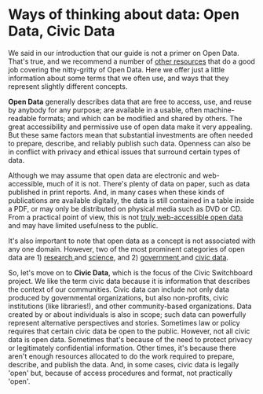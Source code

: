 # Ways of thinking about data: Open Data, Civic Data

We said in our introduction that our guide is not a primer on Open Data. That's true, and we recommend a number of [other resources](../resources.md) that do a good job covering the nitty-gritty of Open Data. Here we offer just a little information about some terms that we often use, and ways that they represent slightly different concepts.

**Open Data** generally describes data that are free to access, use, and reuse by anybody for any purpose; are available in a usable, often machine-readable formats; and which can be modified and shared by others. The great accessibility and permissive use of open data make it very appealing. But these same factors mean that substantial investments are often needed to prepare, describe, and reliably publish such data. Openness can also be in conflict with privacy and ethical issues that surround certain types of data.  

Although we may assume that open data are electronic and web-accessible, much of it is not. There's plenty of data on paper, such as data published in print reports. And, in many cases when these kinds of publications are available digitally, the data is still contained in a table inside a PDF, or may only be distributed on physical media such as DVD or CD. From a practical point of view, this is not [truly web-accessible open data](https://www.w3.org/TR/2017/REC-dwbp-20170131/) and may have limited usefulness to the public.

It's also important to note that open data as a concept is not associated with any one domain. However, two of the most prominent categories of open data are 1\) [research ](https://www.nature.com/articles/sdata201618)and [science](https://mozillascience.github.io/open-data-primers/index.html), and 2\) [government ](https://opendatapolicyhub.sunlightfoundation.com/why-open-data/)and [civic data](https://www.alliedmedia.org/files/ddjc_zine-final-rgb.pdf).

So, let's move on to **Civic Data**, which is the focus of the Civic Switchboard project. We like the term civic data because it is information that describes the context of our communities. Civic data can include not only data produced by governmental organizations, but also non-profits, civic institutions \(like libraries!\), and other community-based organizations. Data created by or about individuals is also in scope; such data can powerfully represent alternative perspectives and stories. Sometimes law or policy requires that certain civic data be open to the public. However, not all civic data is open data. Sometimes that's because of the need to protect privacy or legitimately confidential information. Other times, it's because there aren't enough resources allocated to do the work required to prepare, describe, and publish the data. And, in some cases, civic data is legally 'open' but, because of access procedures and format, not practically 'open'.

